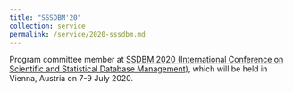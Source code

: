 ```yaml
---
title: "SSSDBM'20"
collection: service
permalink: /service/2020-sssdbm.md
---
```

Program committee member at [SSDBM 2020 (International Conference on Scientific and Statistical Database Management)](http://ssdbm.org/2020/), which will be held in Vienna, Austria on 7-9 July 2020.

